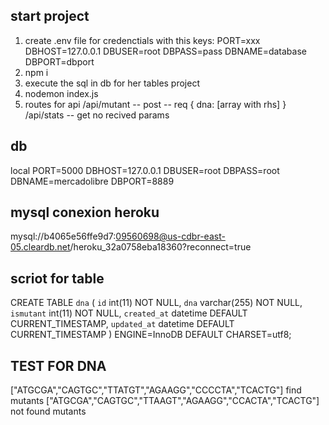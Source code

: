 ## start project
1. create .env file for credenctials with this keys:
PORT=xxx
DBHOST=127.0.0.1
DBUSER=root
DBPASS=pass
DBNAME=database
DBPORT=dbport
2. npm i
3. execute the sql in db for her tables project
4. nodemon index.js 
5. routes for api
/api/mutant  -- post -- req { dna: [array with rhs] }
/api/stats  -- get no recived params

## db
local
PORT=5000
DBHOST=127.0.0.1
DBUSER=root
DBPASS=root
DBNAME=mercadolibre
DBPORT=8889

## mysql conexion heroku
mysql://b4065e56ffe9d7:09560698@us-cdbr-east-05.cleardb.net/heroku_32a0758eba18360?reconnect=true

## scriot for table
CREATE TABLE `dna` (
  `id` int(11) NOT NULL,
  `dna` varchar(255) NOT NULL,
  `ismutant` int(11) NOT NULL,
  `created_at` datetime DEFAULT CURRENT_TIMESTAMP,
  `updated_at` datetime DEFAULT CURRENT_TIMESTAMP
) ENGINE=InnoDB DEFAULT CHARSET=utf8;

## TEST FOR DNA
["ATGCGA","CAGTGC","TTATGT","AGAAGG","CCCCTA","TCACTG"] find mutants
["ATGCGA","CAGTGC","TTAAGT","AGAAGG","CCACTA","TCACTG"] not found mutants